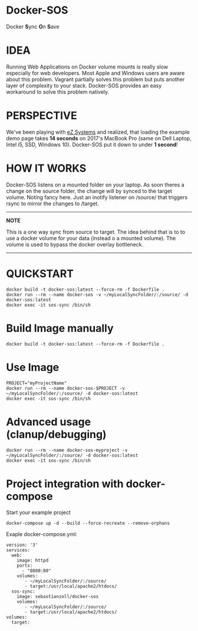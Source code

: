 # Docker-SOS
Docker **S**ync **O**n **S**ave 


# IDEA
Running Web Applications on Docker volume mounts is really slow especially for web developers. Most Apple and Windows users are aware about this problem. Vagrant partially solves this problem but puts another layer of complexity to your stack. 
Docker-SOS provides an easy workaround to solve this problem natively. 

# PERSPECTIVE
We've been playing with [eZ Systems](https://ez.no/de) and realized, that loading the example demo page takes **14 seconds** on 2017's MacBook Pro (same on Dell Laptop, Intel i5, SSD, Windows 10). Docker-SOS put it down to under **1 second**! 


# HOW IT WORKS
Docker-SOS listens on a mounted folder on your laptop. As soon theres a change on the source folder, the change will by synced to the target volume. Noting fancy here. Just an inotify listener on /source/ that triggers rsync to mirror the changes to /target. 

---
**NOTE**

This is a one way sync from source to target. The idea behind that is to to use a docker volume for your data (instead o a mounted volume). The volume is used to bypass the docker overlay bottleneck.

---

# QUICKSTART
```
docker build -t docker-sos:latest --force-rm -f Dockerfile . 
docker run --rm --name docker-sos -v ~/myLocalSyncFolder/:/source/ -d docker-sos:latest
docker exec -it sos-sync /bin/sh
```


# Build Image manually
```
docker build -t docker-sos:latest --force-rm -f Dockerfile . 
```

# Use Image
```
PROJECT="myProjectName"
docker run --rm --name docker-sos-$PROJECT -v ~/myLocalSyncFolder/:/source/ -d docker-sos:latest
docker exec -it sos-sync /bin/sh
```

# Advanced usage (clanup/debugging)
```
docker run --rm --name docker-sos-myproject -v ~/myLocalSyncFolder/:/source/ -d docker-sos:latest
docker exec -it sos-sync /bin/sh
```
# Project integration with docker-compose 


Start your example project
```
docker-compose up -d --build --force-recreate --remove-orphans
```

Exaple docker-compose.yml:
```
version: '3'
services:
  web:
    image: httpd
    ports:
      - "8080:80"
    volumes:
       - ~/myLocalSyncFolder/:/source/
       - target:/usr/local/apache2/htdocs/ 
  sos-sync:
    image: sebastianzoll/docker-sos
    volumes:
       - ~/myLocalSyncFolder/:/source/
       - target:/usr/local/apache2/htdocs/
volumes:
  target:
```


